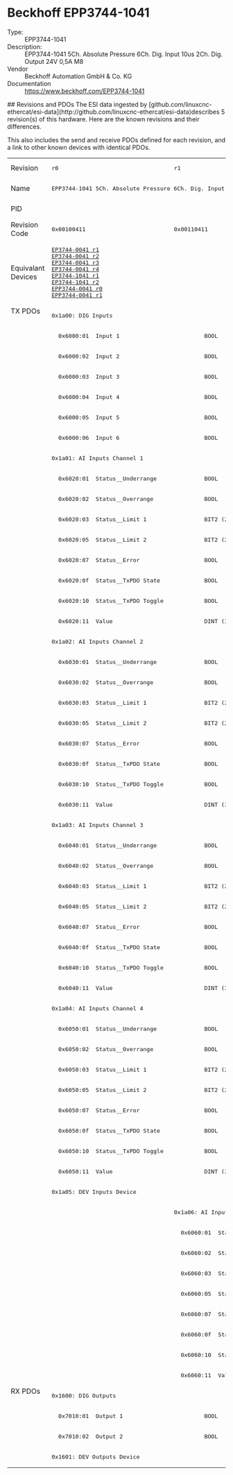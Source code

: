 #  Beckhoff EPP3744-1041

<dl>
  <dt>Type:</dt><dd>EPP3744-1041</dd>
  <dt>Description:</dt><dd>EPP3744-1041 5Ch. Absolute Pressure 6Ch. Dig. Input 10us 2Ch. Dig. Output 24V 0,5A M8</dd>
  <dt>Vendor</dt><dd>Beckhoff Automation GmbH & Co. KG</dd>
  <dt>Documentation</dt><dd><a href="https://www.beckhoff.com/EPP3744-1041">https://www.beckhoff.com/EPP3744-1041</a></dd>
</dl>
## Revisions and PDOs
The ESI data ingested by [github.com/linuxcnc-ethercat/esi-data](http://github.com/linuxcnc-ethercat/esi-data)describes 5 revision(s) of this hardware.  Here are the known revisions and their differences.

This also includes the send and receive PDOs defined for each revision, and a link to other known devices with identical PDOs.

<table>
<tr >
<td class="first">Revision</td>
<td ><pre>r0</pre></td>
<td ><pre>r1</pre></td>
<td ><pre>r2</pre></td>
<td ><pre>r3</pre></td>
<td ><pre>r4</pre></td>
</tr>
<tr >
<td class="first">Name</td>
<td  colspan=3 align="center"><pre>EPP3744-1041 5Ch. Absolute Pressure 6Ch. Dig. Input 10us 2Ch. Dig. Output 24V 0,5A M8</pre></td>
<td  colspan=2 align="center"><pre>EPP3744-1041 5Ch. Absolute Pressure 7Bar 6Ch. Dig. Input 10us 2Ch. Dig. Output 24V 0,5A M8</pre></td>
</tr>
<tr >
<td class="first">PID</td>
<td  colspan=5 align="center"><pre>0x6476b009</pre></td>
</tr>
<tr >
<td class="first">Revision Code</td>
<td ><pre>0x00100411</pre></td>
<td ><pre>0x00110411</pre></td>
<td ><pre>0x00120411</pre></td>
<td ><pre>0x00130411</pre></td>
<td ><pre>0x00140411</pre></td>
</tr>
<tr >
<td class="first">Equivalant Devices</td>
<td ><pre><a href="EP3744-0041">EP3744-0041 r1</a><br/><a href="EP3744-0041">EP3744-0041 r2</a><br/><a href="EP3744-0041">EP3744-0041 r3</a><br/><a href="EP3744-0041">EP3744-0041 r4</a><br/><a href="EP3744-1041">EP3744-1041 r1</a><br/><a href="EP3744-1041">EP3744-1041 r2</a><br/><a href="EPP3744-0041">EPP3744-0041 r0</a><br/><a href="EPP3744-0041">EPP3744-0041 r1</a></pre></td>
<td  colspan=2 align="center"><pre><a href="EP3744-1041">EP3744-1041 r3</a></pre></td>
<td ><pre><a href="EP3744-1041">EP3744-1041 r4</a></pre></td>
<td ><pre><a href="EP3744-0041">EP3744-0041 r5</a><br/><a href="EP3744-1041">EP3744-1041 r5</a><br/><a href="EPP3744-0041">EPP3744-0041 r2</a></pre></td>
</tr>
<tr class="txpdo pdosection">
<td class="first" rowspan=53 valign=top>TX PDOs</td>
<td colspan=5 align="left"><pre>0x1a00: DIG Inputs</pre></td>
<td></td>
</tr>
<tr class="txpdo">
<td  colspan=5 align="left"><pre>  0x6000:01  Input 1                         BOOL</pre></td>
</tr>
<tr class="txpdo">
<td  colspan=5 align="left"><pre>  0x6000:02  Input 2                         BOOL</pre></td>
</tr>
<tr class="txpdo">
<td  colspan=5 align="left"><pre>  0x6000:03  Input 3                         BOOL</pre></td>
</tr>
<tr class="txpdo">
<td  colspan=5 align="left"><pre>  0x6000:04  Input 4                         BOOL</pre></td>
</tr>
<tr class="txpdo">
<td  colspan=5 align="left"><pre>  0x6000:05  Input 5                         BOOL</pre></td>
</tr>
<tr class="txpdo">
<td  colspan=5 align="left"><pre>  0x6000:06  Input 6                         BOOL</pre></td>
</tr>
<tr class="txpdo pdosection">
<td  colspan=5 align="left"><pre>0x1a01: AI Inputs Channel 1</pre></td>
</tr>
<tr class="txpdo">
<td  colspan=5 align="left"><pre>  0x6020:01  Status__Underrange              BOOL</pre></td>
</tr>
<tr class="txpdo">
<td  colspan=5 align="left"><pre>  0x6020:02  Status__Overrange               BOOL</pre></td>
</tr>
<tr class="txpdo">
<td  colspan=5 align="left"><pre>  0x6020:03  Status__Limit 1                 BIT2 (2 bits)</pre></td>
</tr>
<tr class="txpdo">
<td  colspan=5 align="left"><pre>  0x6020:05  Status__Limit 2                 BIT2 (2 bits)</pre></td>
</tr>
<tr class="txpdo">
<td  colspan=5 align="left"><pre>  0x6020:07  Status__Error                   BOOL</pre></td>
</tr>
<tr class="txpdo">
<td  colspan=5 align="left"><pre>  0x6020:0f  Status__TxPDO State             BOOL</pre></td>
</tr>
<tr class="txpdo">
<td  colspan=5 align="left"><pre>  0x6020:10  Status__TxPDO Toggle            BOOL</pre></td>
</tr>
<tr class="txpdo">
<td  colspan=5 align="left"><pre>  0x6020:11  Value                           DINT (32 bits)</pre></td>
</tr>
<tr class="txpdo pdosection">
<td  colspan=5 align="left"><pre>0x1a02: AI Inputs Channel 2</pre></td>
</tr>
<tr class="txpdo">
<td  colspan=5 align="left"><pre>  0x6030:01  Status__Underrange              BOOL</pre></td>
</tr>
<tr class="txpdo">
<td  colspan=5 align="left"><pre>  0x6030:02  Status__Overrange               BOOL</pre></td>
</tr>
<tr class="txpdo">
<td  colspan=5 align="left"><pre>  0x6030:03  Status__Limit 1                 BIT2 (2 bits)</pre></td>
</tr>
<tr class="txpdo">
<td  colspan=5 align="left"><pre>  0x6030:05  Status__Limit 2                 BIT2 (2 bits)</pre></td>
</tr>
<tr class="txpdo">
<td  colspan=5 align="left"><pre>  0x6030:07  Status__Error                   BOOL</pre></td>
</tr>
<tr class="txpdo">
<td  colspan=5 align="left"><pre>  0x6030:0f  Status__TxPDO State             BOOL</pre></td>
</tr>
<tr class="txpdo">
<td  colspan=5 align="left"><pre>  0x6030:10  Status__TxPDO Toggle            BOOL</pre></td>
</tr>
<tr class="txpdo">
<td  colspan=5 align="left"><pre>  0x6030:11  Value                           DINT (32 bits)</pre></td>
</tr>
<tr class="txpdo pdosection">
<td  colspan=5 align="left"><pre>0x1a03: AI Inputs Channel 3</pre></td>
</tr>
<tr class="txpdo">
<td  colspan=5 align="left"><pre>  0x6040:01  Status__Underrange              BOOL</pre></td>
</tr>
<tr class="txpdo">
<td  colspan=5 align="left"><pre>  0x6040:02  Status__Overrange               BOOL</pre></td>
</tr>
<tr class="txpdo">
<td  colspan=5 align="left"><pre>  0x6040:03  Status__Limit 1                 BIT2 (2 bits)</pre></td>
</tr>
<tr class="txpdo">
<td  colspan=5 align="left"><pre>  0x6040:05  Status__Limit 2                 BIT2 (2 bits)</pre></td>
</tr>
<tr class="txpdo">
<td  colspan=5 align="left"><pre>  0x6040:07  Status__Error                   BOOL</pre></td>
</tr>
<tr class="txpdo">
<td  colspan=5 align="left"><pre>  0x6040:0f  Status__TxPDO State             BOOL</pre></td>
</tr>
<tr class="txpdo">
<td  colspan=5 align="left"><pre>  0x6040:10  Status__TxPDO Toggle            BOOL</pre></td>
</tr>
<tr class="txpdo">
<td  colspan=5 align="left"><pre>  0x6040:11  Value                           DINT (32 bits)</pre></td>
</tr>
<tr class="txpdo pdosection">
<td  colspan=5 align="left"><pre>0x1a04: AI Inputs Channel 4</pre></td>
</tr>
<tr class="txpdo">
<td  colspan=5 align="left"><pre>  0x6050:01  Status__Underrange              BOOL</pre></td>
</tr>
<tr class="txpdo">
<td  colspan=5 align="left"><pre>  0x6050:02  Status__Overrange               BOOL</pre></td>
</tr>
<tr class="txpdo">
<td  colspan=5 align="left"><pre>  0x6050:03  Status__Limit 1                 BIT2 (2 bits)</pre></td>
</tr>
<tr class="txpdo">
<td  colspan=5 align="left"><pre>  0x6050:05  Status__Limit 2                 BIT2 (2 bits)</pre></td>
</tr>
<tr class="txpdo">
<td  colspan=5 align="left"><pre>  0x6050:07  Status__Error                   BOOL</pre></td>
</tr>
<tr class="txpdo">
<td  colspan=5 align="left"><pre>  0x6050:0f  Status__TxPDO State             BOOL</pre></td>
</tr>
<tr class="txpdo">
<td  colspan=5 align="left"><pre>  0x6050:10  Status__TxPDO Toggle            BOOL</pre></td>
</tr>
<tr class="txpdo">
<td  colspan=5 align="left"><pre>  0x6050:11  Value                           DINT (32 bits)</pre></td>
</tr>
<tr class="txpdo pdosection">
<td  colspan=5 align="left"><pre>0x1a05: DEV Inputs Device</pre></td>
</tr>
<tr class="txpdo pdosection">
<td ></td>
<td  colspan=4 align="left"><pre>0x1a06: AI Inputs Reference</pre></td>
</tr>
<tr class="txpdo">
<td ></td>
<td  colspan=4 align="left"><pre>  0x6060:01  Status__Underrange              BOOL</pre></td>
</tr>
<tr class="txpdo">
<td ></td>
<td  colspan=4 align="left"><pre>  0x6060:02  Status__Overrange               BOOL</pre></td>
</tr>
<tr class="txpdo">
<td ></td>
<td  colspan=4 align="left"><pre>  0x6060:03  Status__Limit 1                 BIT2 (2 bits)</pre></td>
</tr>
<tr class="txpdo">
<td ></td>
<td  colspan=4 align="left"><pre>  0x6060:05  Status__Limit 2                 BIT2 (2 bits)</pre></td>
</tr>
<tr class="txpdo">
<td ></td>
<td  colspan=4 align="left"><pre>  0x6060:07  Status__Error                   BOOL</pre></td>
</tr>
<tr class="txpdo">
<td ></td>
<td  colspan=4 align="left"><pre>  0x6060:0f  Status__TxPDO State             BOOL</pre></td>
</tr>
<tr class="txpdo">
<td ></td>
<td  colspan=4 align="left"><pre>  0x6060:10  Status__TxPDO Toggle            BOOL</pre></td>
</tr>
<tr class="txpdo">
<td ></td>
<td  colspan=4 align="left"><pre>  0x6060:11  Value                           DINT (32 bits)</pre></td>
</tr>
<tr class="rxpdo pdosection">
<td class="first" rowspan=4 valign=top>RX PDOs</td>
<td colspan=5 align="left"><pre>0x1600: DIG Outputs</pre></td>
<td></td>
</tr>
<tr class="rxpdo">
<td  colspan=5 align="left"><pre>  0x7010:01  Output 1                        BOOL</pre></td>
</tr>
<tr class="rxpdo">
<td  colspan=5 align="left"><pre>  0x7010:02  Output 2                        BOOL</pre></td>
</tr>
<tr class="rxpdo pdosection">
<td  colspan=5 align="left"><pre>0x1601: DEV Outputs Device</pre></td>
</tr>
</table>
